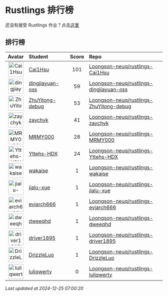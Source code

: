 # Rustlings 排行榜

还没有接受 Rustlings 作业？点击[这里](https://classroom.github.com/a/OkMvYA1o/)

## 排行榜

<!-- Rustlings table START -->
| Avatar | Student | Score | Repo |
|:------:|:--------|:-----:|:-----|
| <a href="https://github.com/Cai1Hsu"><img src="https://avatars.githubusercontent.com/u/47081443?v=4" alt="Cai1Hsu" width="48px" height="48px" /></a> | [Cai1Hsu](https://github.com/Cai1Hsu) | 101 | [Loongson-neuq/rustlings-Cai1Hsu](https://github.com/Loongson-neuq/rustlings-Cai1Hsu) |
| <a href="https://github.com/dingjiayuan-oss"><img src="https://avatars.githubusercontent.com/u/183170884?v=4" alt="dingjiayuan-oss" width="48px" height="48px" /></a> | [dingjiayuan-oss](https://github.com/dingjiayuan-oss) | 59 | [Loongson-neuq/rustlings-dingjiayuan-oss](https://github.com/Loongson-neuq/rustlings-dingjiayuan-oss) |
| <a href="https://github.com/ZhuYitong-debug"><img src="https://avatars.githubusercontent.com/u/159141174?v=4" alt="ZhuYitong-debug" width="48px" height="48px" /></a> | [ZhuYitong-debug](https://github.com/ZhuYitong-debug) | 53 | [Loongson-neuq/rustlings-ZhuYitong-debug](https://github.com/Loongson-neuq/rustlings-ZhuYitong-debug) |
| <a href="https://github.com/zaychyk"><img src="https://avatars.githubusercontent.com/u/147476066?v=4" alt="zaychyk" width="48px" height="48px" /></a> | [zaychyk](https://github.com/zaychyk) | 41 | [Loongson-neuq/rustlings-zaychyk](https://github.com/Loongson-neuq/rustlings-zaychyk) |
| <a href="https://github.com/MRMY000"><img src="https://avatars.githubusercontent.com/u/155539315?v=4" alt="MRMY000" width="48px" height="48px" /></a> | [MRMY000](https://github.com/MRMY000) | 28 | [Loongson-neuq/rustlings-MRMY000](https://github.com/Loongson-neuq/rustlings-MRMY000) |
| <a href="https://github.com/Yttehs-HDX"><img src="https://avatars.githubusercontent.com/u/72240633?v=4" alt="Yttehs-HDX" width="48px" height="48px" /></a> | [Yttehs-HDX](https://github.com/Yttehs-HDX) | 24 | [Loongson-neuq/rustlings-Yttehs-HDX](https://github.com/Loongson-neuq/rustlings-Yttehs-HDX) |
| <a href="https://github.com/wakaise"><img src="https://avatars.githubusercontent.com/u/157258516?v=4" alt="wakaise" width="48px" height="48px" /></a> | [wakaise](https://github.com/wakaise) | 1 | [Loongson-neuq/rustlings-wakaise](https://github.com/Loongson-neuq/rustlings-wakaise) |
| <a href="https://github.com/jialu-xue"><img src="https://avatars.githubusercontent.com/u/185682464?v=4" alt="jialu-xue" width="48px" height="48px" /></a> | [jialu-xue](https://github.com/jialu-xue) | 1 | [Loongson-neuq/rustlings-jialu-xue](https://github.com/Loongson-neuq/rustlings-jialu-xue) |
| <a href="https://github.com/eviarch666"><img src="https://avatars.githubusercontent.com/u/148052580?v=4" alt="eviarch666" width="48px" height="48px" /></a> | [eviarch666](https://github.com/eviarch666) | 1 | [Loongson-neuq/rustlings-eviarch666](https://github.com/Loongson-neuq/rustlings-eviarch666) |
| <a href="https://github.com/dweeqhd"><img src="https://avatars.githubusercontent.com/u/162990204?v=4" alt="dweeqhd" width="48px" height="48px" /></a> | [dweeqhd](https://github.com/dweeqhd) | 1 | [Loongson-neuq/rustlings-dweeqhd](https://github.com/Loongson-neuq/rustlings-dweeqhd) |
| <a href="https://github.com/driver1895"><img src="https://avatars.githubusercontent.com/u/182526135?v=4" alt="driver1895" width="48px" height="48px" /></a> | [driver1895](https://github.com/driver1895) | 1 | [Loongson-neuq/rustlings-driver1895](https://github.com/Loongson-neuq/rustlings-driver1895) |
| <a href="https://github.com/DrizzleLuo"><img src="https://avatars.githubusercontent.com/u/177953254?v=4" alt="DrizzleLuo" width="48px" height="48px" /></a> | [DrizzleLuo](https://github.com/DrizzleLuo) | 1 | [Loongson-neuq/rustlings-DrizzleLuo](https://github.com/Loongson-neuq/rustlings-DrizzleLuo) |
| <a href="https://github.com/luliqwerty"><img src="https://avatars.githubusercontent.com/u/151127972?v=4" alt="luliqwerty" width="48px" height="48px" /></a> | [luliqwerty](https://github.com/luliqwerty) | 0 | [Loongson-neuq/rustlings-luliqwerty](https://github.com/Loongson-neuq/rustlings-luliqwerty) |

*Last updated at 2024-12-25 07:00:20*


<!-- Rustlings table END -->
